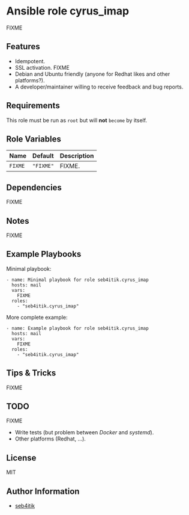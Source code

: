 # Ansible role cyrus_imap

FIXME

## Features

- Idempotent.
- SSL activation.
FIXME
- Debian and Ubuntu friendly (anyone for Redhat likes and other platforms?).
- A developer/maintainer willing to receive feedback and bug reports.


## Requirements

This role must be run as `root` but will **not** `become` by itself.


## Role Variables

| Name                    | Default              | Description                                                                           |
|-------------------------|----------------------|---------------------------------------------------------------------------------------|
| `FIXME`                 | `"FIXME"`            | FIXME.                                                                                |


## Dependencies

FIXME


## Notes

FIXME


## Example Playbooks

Minimal playbook:

```
- name: Minimal playbook for role seb4itik.cyrus_imap
  hosts: mail
  vars:
    FIXME
  roles:
    - "seb4itik.cyrus_imap"
```

More complete example:

```
- name: Example playbook for role seb4itik.cyrus_imap
  hosts: mail
  vars:
    FIXME
  roles:
    - "seb4itik.cyrus_imap"
```


## Tips & Tricks

FIXME


## TODO

FIXME
- Write tests (but problem between *Docker* and *systemd*).
- Other platforms (Redhat, ...).


## License

MIT


## Author Information

- [seb4itik](https://github.com/seb4itik)
